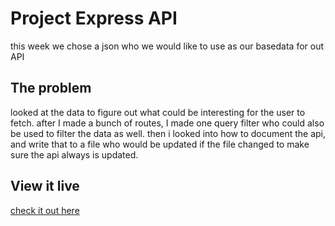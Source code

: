 # Project Express API

this week we chose a json who we would like to use as our basedata for out API

## The problem

looked at the data to figure out what could be interesting for the user to fetch.
after I  made a bunch of routes, I made one query filter who could also be used to filter the data as well.
then i looked into how to document the api, and write that to a file who would be updated if the file changed to make sure the api always is updated.

## View it live

[check it out here](https://golden-globe-api.onrender.com/)
